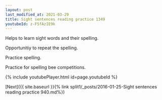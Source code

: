 ```yaml
---
layout: post
last_modified_at: 2021-03-29
title: Sight sentences reading practice 1349
youtubeId: z-F5fAzIE9k
---
```

 
 
Helps to learn sight words and their spelling.

Opportunitiy to repeat the spelling. 

Practice spelling. 
 
Practice for spelling bee competitions. 
 
{% include youtubePlayer.html id=page.youtubeId %}
 
 

[Next]({{ site.baseurl }}{% link  split1/_posts/2016-01-25-Sight sentences reading practice 940.md%})
 
